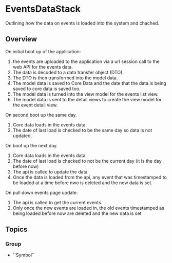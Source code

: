 # EventsDataStack

Outlining how the data on events is loaded into the system and chached.

## Overview

On initial boot up of the application:
1. the events are uploaded to the application via a url session call to the web API for the events data.
2. The data is decoded to a data transfer object (DTO).
3. The DTO is then transformed into the model data.
4. The model data is saved to Core Data and the date that the data is being saved to core data is saved too.
5. The model data is turned into the view model for the events list view.
6. The model data is sent to the detail views to create the view model for the event detail view.

On second boot up the same day.
1. Core data loads in the events data.
2. The date of last load is checked to be the same day so data is not updated.

On boot up the next day.
1. Core data loads in the events data.
2. The date of last load is checked to not be the current day (it is the day before now)
3. The api is called to update the data
4. Once the data is loaded from the api, any event that was timestamped to be loaded at a time before nwo is
   deleted and the new data is set.

On pull down events page update.
1. The api is called to get the current events.
2. Only once the new events are loaded in, the old events timestamped as being loaded before now are deleted
   and the new data is set

## Topics

### <!--@START_MENU_TOKEN@-->Group<!--@END_MENU_TOKEN@-->

- <!--@START_MENU_TOKEN@-->``Symbol``<!--@END_MENU_TOKEN@-->
